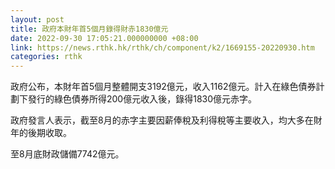 ```yaml
---
layout: post
title: 政府本財年首5個月錄得財赤1830億元
date: 2022-09-30 17:05:21.000000000 +08:00
link: https://news.rthk.hk/rthk/ch/component/k2/1669155-20220930.htm
categories: rthk
---
```


政府公布，本財年首5個月整體開支3192億元，收入1162億元。計入在綠色債券計劃下發行的綠色債券所得200億元收入後，錄得1830億元赤字。

政府發言人表示，截至8月的赤字主要因薪俸稅及利得稅等主要收入，均大多在財年的後期收取。

至8月底財政儲備7742億元。
